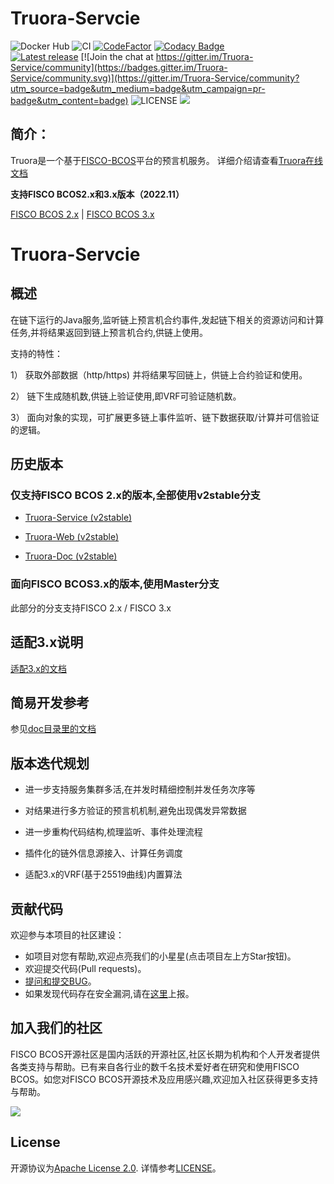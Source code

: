 # Truora-Servcie

![Docker Hub](https://github.com/WeBankBlockchain/Truora-Service/workflows/Docker%20Hub/badge.svg)
![CI](https://github.com/WeBankBlockchain/Truora-Service/workflows/CI/badge.svg)
[![CodeFactor](https://www.codefactor.io/repository/github/webankblockchain/truora-service/badge)](https://www.codefactor.io/repository/github/webankblockchain/truora-service)
[![Codacy Badge](https://app.codacy.com/project/badge/Grade/8f8d7f6ba47f404d94f786dc505c9797)](https://www.codacy.com/gh/WeBankBlockchain/Truora-Service/dashboard?utm_source=github.com&amp;utm_medium=referral&amp;utm_content=WeBankBlockchain/Truora-Service&amp;utm_campaign=Badge_Grade)
<br />
[![Latest release](https://img.shields.io/github/release/WeBankBlockchain/Truora-Service.svg)](https://github.com/WeBankBlockchain/Truora-Service/releases/latest)
[![Join the chat at https://gitter.im/Truora-Service/community](https://badges.gitter.im/Truora-Service/community.svg)](https://gitter.im/Truora-Service/community?utm_source=badge&utm_medium=badge&utm_campaign=pr-badge&utm_content=badge)
![LICENSE](https://img.shields.io/github/license/WeBankBlockchain/Truora-Service)
<a href="https://github.com/WeBankBlockchain/Truora-Service"><img src="https://sloc.xyz/github/WeBankBlockchain/Truora-Service" /></a>

## 简介：  
   
   Truora是一个基于[FISCO-BCOS](https://github.com/FISCO-BCOS/FISCO-BCOS)平台的预言机服务。
   详细介绍请查看[Truora在线文档](https://truora.readthedocs.io/)

   
**支持FISCO BCOS2.x和3.x版本（2022.11）**

[FISCO BCOS 2.x](https://fisco-bcos-documentation.readthedocs.io/zh_CN/latest/) | [FISCO BCOS 3.x](https://fisco-bcos-doc.readthedocs.io/zh_CN/latest/)



# Truora-Servcie

## 概述

在链下运行的Java服务,监听链上预言机合约事件,发起链下相关的资源访问和计算任务,并将结果返回到链上预言机合约,供链上使用。

支持的特性：

1） 获取外部数据（http/https) 并将结果写回链上，供链上合约验证和使用。

2） 链下生成随机数,供链上验证使用,即VRF可验证随机数。

3） 面向对象的实现，可扩展更多链上事件监听、链下数据获取/计算并可信验证的逻辑。

## 历史版本

### 仅支持FISCO BCOS 2.x的版本,全部使用v2stable分支

* [Truora-Service (v2stable)](https://github.com/WeBankBlockchain/Truora-Service/tree/v2stable)

* [Truora-Web (v2stable)](https://github.com/WeBankBlockchain/Truora-Web/tree/v2stable)

* [Truora-Doc (v2stable)](https://github.com/WeBankBlockchain/Truora-Web/tree/v2stable)

### 面向FISCO BCOS3.x的版本,使用Master分支

此部分的分支支持FISCO 2.x / FISCO 3.x

## 适配3.x说明
[适配3.x的文档](README_V3.md)


## 简易开发参考
参见[doc目录里的文档](/doc)


## 版本迭代规划

* 进一步支持服务集群多活,在并发时精细控制并发任务次序等

* 对结果进行多方验证的预言机机制,避免出现偶发异常数据

* 进一步重构代码结构,梳理监听、事件处理流程

* 插件化的链外信息源接入、计算任务调度

* 适配3.x的VRF(基于25519曲线)内置算法




## 贡献代码
欢迎参与本项目的社区建设：
- 如项目对您有帮助,欢迎点亮我们的小星星(点击项目左上方Star按钮)。
- 欢迎提交代码(Pull requests)。
- [提问和提交BUG](https://github.com/WeBankBlockchain/Truora-Service/issues)。
- 如果发现代码存在安全漏洞,请在[这里](https://security.webank.com)上报。

## 加入我们的社区

FISCO BCOS开源社区是国内活跃的开源社区,社区长期为机构和个人开发者提供各类支持与帮助。已有来自各行业的数千名技术爱好者在研究和使用FISCO BCOS。如您对FISCO BCOS开源技术及应用感兴趣,欢迎加入社区获得更多支持与帮助。


![](https://media.githubusercontent.com/media/FISCO-BCOS/LargeFiles/master/images/QR_image.png)

## License

开源协议为[Apache License 2.0](http://www.apache.org/licenses/). 详情参考[LICENSE](./LICENSE)。
